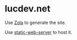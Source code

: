 # lucdev.net

Use [Zola](https://www.getzola.org/) to generate the site.

Use [static-web-server](https://github.com/joseluisq/static-web-server) to host it.
